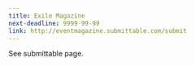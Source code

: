 ```yaml
---
title: Exile Magazine
next-deadline: 9999-99-99
link: http://eventmagazine.submittable.com/submit
---
```


See submittable page.